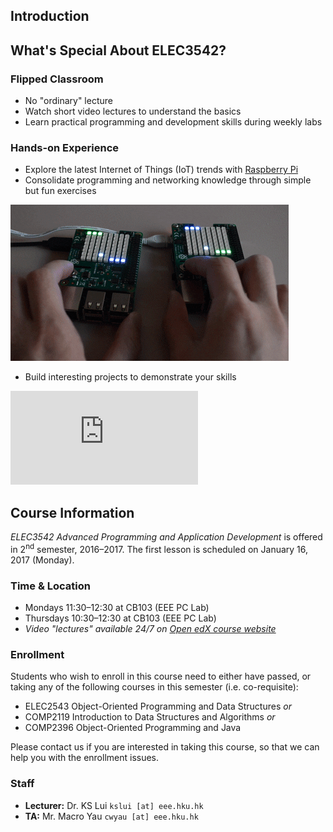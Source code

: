 ## Introduction

<script async class="speakerdeck-embed" data-id="54112c4a6cef45b39237bc1fac08cdb2" data-ratio="1.77777777777778" src="//speakerdeck.com/assets/embed.js"></script>

## What's Special About ELEC3542?

### Flipped Classroom

- No "ordinary" lecture
- Watch short video lectures to understand the basics
- Learn practical programming and development skills during weekly labs

### Hands-on Experience

- Explore the latest Internet of Things (IoT) trends with [Raspberry Pi](https://www.raspberrypi.org)
- Consolidate programming and networking knowledge through simple but fun exercises

![](/images/socket_pong.gif?align=center)

- Build interesting projects to demonstrate your skills

<div class="embed-container"><iframe src="https://www.youtube.com/embed/9VwqDicLZe8" frameborder="0" allowfullscreen></iframe></div>

## Course Information

_ELEC3542 Advanced Programming and Application Development_ is offered in 2<sup>nd</sup> semester, 2016–2017. The first lesson is scheduled on January 16, 2017 (Monday).

### Time & Location

- Mondays 11:30–12:30 at CB103 (EEE PC Lab)
- Thursdays 10:30–12:30 at CB103 (EEE PC Lab)
- _Video "lectures" available 24/7 on [Open edX course website](https://learning.hku.hk/catalog/course/advanced-programming-and-application-development/)_

### Enrollment

Students who wish to enroll in this course need to either have passed, or taking any of the following courses in this semester (i.e. co-requisite):

- ELEC2543 Object-Oriented Programming and Data Structures _or_
- COMP2119 Introduction to Data Structures and Algorithms _or_
- COMP2396 Object-Oriented Programming and Java

Please contact us if you are interested in taking this course, so that we can help you with the enrollment issues.

### Staff

- **Lecturer:** Dr. KS Lui `kslui [at] eee.hku.hk`
- **TA:** Mr. Macro Yau `cwyau [at] eee.hku.hk`
